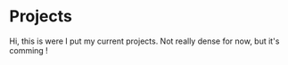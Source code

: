 # Projects

Hi, this is were I put my current projects. Not really dense for now, but it's comming !
